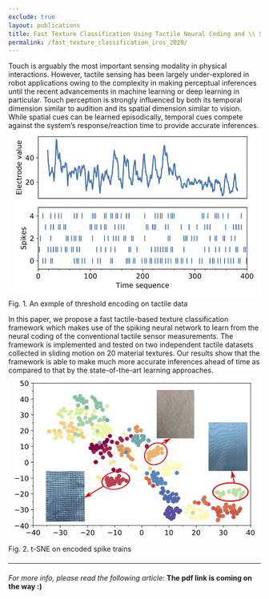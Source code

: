 ```yaml
---
exclude: true
layout: publications
title: Fast Texture Classification Using Tactile Neural Coding and \\ Spiking Neural Network
permalink: /fast_texture_classification_iros_2020/
---
```


<style type="text/css">
	.content {
	  padding: 0 18px;
	  display: none;
	  overflow: hidden;
	  background-color: white;
	  font-family: Liberation Mono;
	  font-size: 14px;
	}
</style>

Touch is arguably the most important sensing modality in physical interactions. However, tactile sensing has been largely under-explored in robot applications owing to the complexity in making perceptual inferences until the recent advancements in machine learning or deep learning in particular. Touch perception is strongly influenced by both its temporal dimension similar to audition and its spatial dimension similar to vision. While spatial cues can be learned episodically, temporal cues compete against the system’s response/reaction time to provide accurate inferences. <br>
<img src='../assets/imgs/SNN_IROS/example2.png'>
<tag style="font-size:14px">Fig. 1. An exmple of threshold encoding on tactile data</tag>
<br>

In this paper, we propose a fast tactile-based texture classification framework which makes use of the spiking neural network to learn from the neural coding of the conventional tactile sensor measurements. The framework is implemented and tested on two independent tactile datasets collected in sliding motion on 20 material textures. Our results show that the framework is able to make much more accurate inferences ahead of time as compared to that by the state-of-the-art learning approaches.
<img src='../assets/imgs/SNN_IROS/clustering_with_material.png'>
<tag style="font-size:14px">Fig. 2. t-SNE on encoded spike trains</tag>
<br>



<hr style="width:100%;text-align:left;margin-left:0;margin-top: 20px;margin-bottom: 20px;">

<i>For more info, please read the following article:</i>
<b>The pdf link is coming on the way :) </b>

<!-- Note: Change the citation info later, once the pdf is ready, -->
<!-- <ul>
	<li>
		Taunyazov, Tasbolat; Koh, Hui Fang; Wu, Yan; Cai, Caixia; Soh, Harold. <br>
		<b>Towards effective tactile identification of textures using a hybrid touch approach.</b> <br>
		2019 International Conference on Robotics and Automation (ICRA), pp. 4269-4275, IEEE, Montreal, Canada, 2019, ISBN: 978-1-5386-6027-0.<br>
		<a href="https://www.yan-wu.com/docs/taunyanov2019towards.pdf">Pdf</a> &nbsp; <a href="">Data</a> &nbsp;<a class="collapsible">Cite</a>
		<div class="content">
		<br>
		@inproceedings{taunyazov2019towards, <br>
		  title={Towards effective tactile identification of textures using a hybrid touch approach},<br>
		  author={Taunyazov, Tasbolat and Koh, Hui Fang and Wu, Yan and Cai, Caixia and Soh, Harold},<br>
		  booktitle={2019 International Conference on Robotics and Automation (ICRA)},<br>
		  pages={4269--4275},<br>
		  year={2019},<br>
		  organization={IEEE}<br>
		}
		</div>
	</li>
</ul> -->

<script>
var coll = document.getElementsByClassName("collapsible");
var i;
for (i = 0; i < coll.length; i++) {
  coll[i].addEventListener("click", function() {
    this.classList.toggle("active");
    var content = this.nextElementSibling;
    if (content.style.display === "block") {
      content.style.display = "none";
    } else {
      content.style.display = "block";
    }
  });
}
</script>